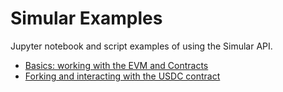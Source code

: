 # Simular Examples

Jupyter notebook and script examples of using the Simular API.  

- [Basics: working with the EVM and Contracts](https://github.com/simular-fi/simular-evm-examples/blob/main/basics/basics.ipynb)
- [Forking and interacting with the USDC contract](https://github.com/simular-fi/simular-evm-examples/blob/main/basics/forks.ipynb)

